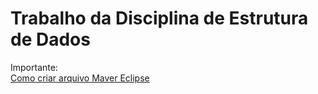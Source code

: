 # Trabalho da Disciplina de Estrutura de Dados

Importante:  
[Como criar arquivo Maver Eclipse]("http://www.mauda.com.br/?p=1308")
